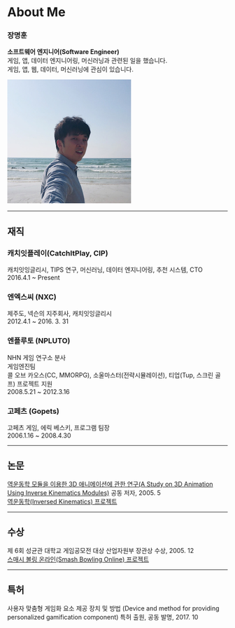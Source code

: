 
# About Me

### 장명훈  
**소프트웨어 엔지니어(Software Engineer)**  
게임, 앱, 데이터 엔지니어링, 머신러닝과 관련된 일을 했습니다.   
게임, 앱, 웹, 데이터, 머신러닝에 관심이 있습니다.  

![images](/assets/images/profile.jpg)

---

## 재직

### 캐치잇플레이(CatchItPlay, CIP)
캐치잇잉글리시, TIPS 연구, 머신러닝, 데이터 엔지니어링, 추천 시스템, CTO  
2016.4.1 ~  Present

### 엔엑스씨 (NXC)
제주도, 넥슨의 지주회사, 캐치잇잉글리시  
2012.4.1 ~ 2016. 3. 31  

### 엔플루토 (NPLUTO)
NHN 게임 연구소 분사  
게임엔진팀  
콜 오브 카오스(CC, MMORPG), 소울마스터(전략시뮬레이션), 티업(Tup, 스크린 골프) 프로젝트 지원  
2008.5.21 ~ 2012.3.16  

### 고페츠 (Gopets)
고페츠 게임, 에릭 베스키, 프로그램 팀장  
2006.1.16 ~ 2008.4.30  

---

## 논문
[역운동학 모듈을 이용한 3D 애니메이션에 관한 연구(A Study on 3D Animation Using Inverse Kinematics Modules)](http://www.dbpia.co.kr/Journal/ArticleDetail/NODE01616414) 공동 저자, 2005. 5  
[역운동학(Inversed Kinematics) 프로젝트](/projects/game/ik.html)  

---

## 수상
제 6회 성균관 대학교 게임공모전 대상 산업자원부 장관상 수상, 2005. 12  
[스매시 볼링 온라인(Smash Bowling Online) 프로젝트](/projects/game/smash_bowling.html)  

---

## 특허
사용자 맞춤형 게임화 요소 제공 장치 및 방법 (Device and method for providing personalized gamification component) 특허 출원, 공동 발명, 2017. 10  

